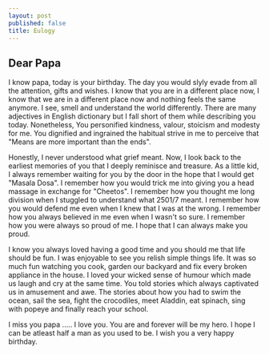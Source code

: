 ```yaml
---
layout: post
published: false
title: Eulogy
---
```

## Dear Papa

I know papa, today is your birthday. The day you would slyly evade from all the attention, gifts and wishes. I know that you are in a different place now, I know that we are in a different place now and nothing feels the same anymore. I see, smell and understand the world differently. There are many adjectives in English dictionary but I fall short of them while describing you today. Nonetheless, You personified kindness, valour, stoicism and modesty for me. You dignified and ingrained the habitual strive in me to perceive that "Means are more important than the ends". 

Honestly, I never understood what grief meant. Now, I look back to the earliest memories of you that I deeply reminisce and treasure. As a little kid, I always remember waiting for you by the door in the hope that I would get "Masala Dosa". I remember how you would trick me into giving you a head massage in exchange for "Cheetos". I remember how you thought me long division when I stuggled to understand what 2501/7 meant. I remember how you would defend me even when I knew that I was at the wrong. I remember how you always believed in me even when I wasn't so sure. I remember how you were always so proud of me. I hope that I can always make you proud.

I know you always loved having a good time and you should me that life should be fun. I was enjoyable to see you relish simple things life. It was so much fun watching you cook, garden our backyard and fix every broken appliance in the house. I loved your wicked sense of humour which made us laugh and cry at the same time. You told stories which always captivated us in amusement and awe. The stories about how you had to swim the ocean, sail the sea, fight the crocodiles, meet Aladdin, eat spinach, sing with popeye and finally reach your school. 

I miss you papa ..... I love you. You are and forever will be my hero. I hope I can be atleast half a man as you used to be. I wish you a very happy birthday.

